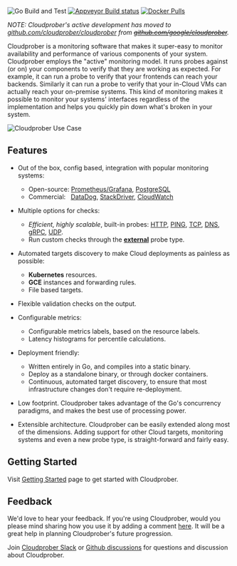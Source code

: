 ![Go Build and Test](https://github.com/google/cloudprober/workflows/Go%20Build%20and%20Test/badge.svg)
[![Appveyor Build status](https://ci.appveyor.com/api/projects/status/ypg1okxxfedwkksk?svg=true)](https://ci.appveyor.com/project/manugarg/cloudprober-wwcpu)
[![Docker Pulls](https://img.shields.io/docker/pulls/cloudprober/cloudprober.svg)](https://hub.docker.com/v2/repositories/cloudprober/cloudprober/)

_NOTE: Cloudprober's active development has moved to
[github.com/cloudprober/cloudprober](https://github.com/cloudprober/cloudprober)
from ~~[github.com/google/cloudprober](https://github.com/google/cloudprober)~~._

Cloudprober is a monitoring software that makes it super-easy to monitor
availability and performance of various components of your system. Cloudprober
employs the "active" monitoring model. It runs probes against (or on) your
components to verify that they are working as expected. For example, it can run
a probe to verify that your frontends can reach your backends. Similarly it can
run a probe to verify that your in-Cloud VMs can actually reach your on-premise
systems. This kind of monitoring makes it possible to monitor your systems'
interfaces regardless of the implementation and helps you quickly pin down
what's broken in your system.

![Cloudprober Use Case](http://cloudprober.org/diagrams/cloudprober_use_case.svg)

## Features

*  Out of the box, config based, integration with popular monitoring systems:
   *  Open-source: [Prometheus/Grafana](http://prometheus.io), [PostgreSQL](https://www.postgresql.org/)
   *  Commercial:&nbsp;&nbsp;&nbsp;[DataDog](https://www.datadoghq.com/), 
                   [StackDriver](https://cloud.google.com/stackdriver/),
                   [CloudWatch](https://aws.amazon.com/cloudwatch/)

*  Multiple options for checks:
   *  _Efficient, highly scalable_, built-in probes:
      [HTTP](https://github.com/cloudprober/cloudprober/blob/master/probes/http/proto/config.proto),
      [PING](https://github.com/cloudprober/cloudprober/blob/master/probes/ping/proto/config.proto),
      [TCP](https://github.com/cloudprober/cloudprober/blob/master/probes/tcp/proto/config.proto),
      [DNS](https://github.com/cloudprober/cloudprober/blob/master/probes/dns/proto/config.proto),
      [gRPC](https://github.com/cloudprober/cloudprober/blob/master/probes/grpc/proto/config.proto),
      [UDP](https://github.com/cloudprober/cloudprober/blob/master/probes/udp/proto/config.proto).
   *  Run custom checks through the __[external](https://cloudprober.org/how-to/external-probe/)__ probe type.
 
*  Automated targets discovery to make Cloud deployments as painless as possible:
   * __Kubernetes__ resources.
   * __GCE__ instances and forwarding rules.
   * File based targets.

*  Flexible validation checks on the output.

*  Configurable metrics:
   * Configurable metrics labels, based on the resource labels.
   * Latency histograms for percentile calculations.

*  Deployment friendly:
   * Written entirely in Go, and compiles into a static binary.
   * Deploy as a standalone binary, or through docker containers.
   * Continuous, automated target discovery, to ensure that most infrastructure changes don't require
     re-deployment.

*   Low footprint. Cloudprober takes advantage of the Go's concurrency paradigms,
    and makes the best use of processing power.

*   Extensible architecture. Cloudprober can be easily extended along most of
    the dimensions. Adding support for other Cloud targets, monitoring systems
    and even a new probe type, is straight-forward and fairly easy.

## Getting Started

Visit [Getting Started](http://cloudprober.org/getting-started) page to get
started with Cloudprober.

## Feedback
    
We'd love to hear your feedback. If you're using Cloudprober, would you please
mind sharing how you use it by adding a comment [here](
https://github.com/google/cloudprober/issues/123). It will be a great help in
planning Cloudprober's future progression.

Join [Cloudprober Slack](https://join.slack.com/t/cloudprober/shared_invite/enQtNjA1OTkyOTk3ODc3LWQzZDM2ZWUyNTI0M2E4NmM4NTIyMjM5M2E0MDdjMmU1NGQ3NWNiMjU4NTViMWMyMjg0M2QwMDhkZGZjZmFlNGE) or [Github discussions](
https://github.com/cloudprober/cloudprober/discussions) for questions and discussion
about Cloudprober.
